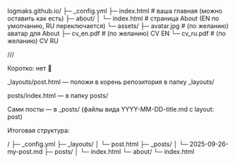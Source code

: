 logmaks.github.io/
├─ _config.yml
├─ index.html                  # ваша главная (можно оставить как есть)
├─ about/
│  └─ index.html               # страница About (EN по умолчанию, RU переключается)
└─ assets/
   ├─ avatar.jpg               # (по желанию) аватар для About
   ├─ cv_en.pdf                # (по желанию) CV EN
   └─ cv_ru.pdf                # (по желанию) CV RU



///


Коротко: нет 🙂

_layouts/post.html — положи в корень репозитория в папку _layouts/

posts/index.html — в папку posts/

Сами посты — в _posts/ (файлы вида YYYY-MM-DD-title.md с layout: post)

Итоговая структура:

/
├─ _config.yml
├─ _layouts/
│  └─ post.html
├─ _posts/
│  └─ 2025-09-26-my-post.md
├─ posts/
│  └─ index.html
└─ about/
   └─ index.html
